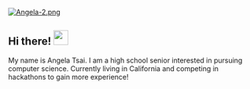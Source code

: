 [![Angela-2.png](https://i.postimg.cc/C5FJBVrg/Angela-2.png)](https://postimg.cc/ZBM62Xh7)

## Hi there! <img src="https://raw.githubusercontent.com/MartinHeinz/MartinHeinz/master/wave.gif" width="30px">

My name is Angela Tsai. I am a high school senior interested in pursuing computer science. Currently living in California and competing in hackathons to gain more experience!

<!--
**angelatsai1214/angelatsai1214** is a ✨ _special_ ✨ repository because its `README.md` (this file) appears on your GitHub profile.

Here are some ideas to get you started:

- 🔭 I’m currently working on ...
- 🌱 I’m currently learning ...
- 👯 I’m looking to collaborate on ...
- 🤔 I’m looking for help with ...
- 💬 Ask me about ...
- 📫 How to reach me: ...
- 😄 Pronouns: ...
- ⚡ Fun fact: ...
-->
